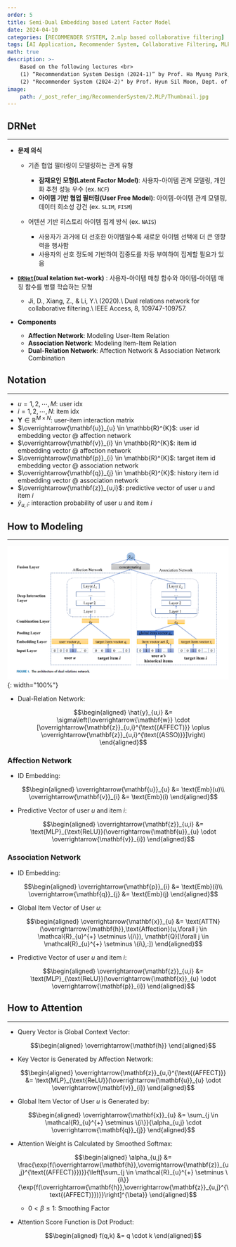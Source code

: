 ```yaml
---
order: 5
title: Semi-Dual Embedding based Latent Factor Model
date: 2024-04-10
categories: [RECOMMENDER SYSTEM, 2.mlp based collaborative filtering]
tags: [AI Application, Recommender System, Collaborative Filtering, MLP, Attention Mechanism]
math: true
description: >-
    Based on the following lectures <br>
    (1) “Recommendation System Design (2024-1)” by Prof. Ha Myung Park, Dept. of Artificial Intelligence. College of SW, Kookmin Univ. <br>
    (2) "Recommender System (2024-2)" by Prof. Hyun Sil Moon, Dept. of Data Science, The Grad. School, Kookmin Univ.
image:
    path: /_post_refer_img/RecommenderSystem/2.MLP/Thumbnail.jpg
---
```


## DRNet
-----

- **문제 의식**
    - 기존 협업 필터링이 모델링하는 관계 유형
        - **잠재요인 모형(Latent Factor Model)**: 사용자-아이템 관계 모델링, 개인화 추천 성능 우수 (ex. `NCF`)
        - **아이템 기반 협업 필터링(User Free Model)**: 아이템-아이템 관계 모델링, 데이터 희소성 강건 (ex. `SLIM`, `FISM`)

    - 어텐션 기반 히스토리 아이템 집계 방식 (ex. `NAIS`)
        - 사용자가 과거에 더 선호한 아이템일수록 새로운 아이템 선택에 더 큰 영향력을 행사함
        - 사용자의 선호 정도에 기반하여 집중도를 차등 부여하여 집계할 필요가 있음

- **[`DRNet`](https://doi.org/10.1109/ACCESS.2020.3002102)(`D`ual `R`elation `Net`-work)** : 사용자-아이템 매칭 함수와 아이템-아이템 매칭 함수를 병렬 학습하는 모형
    - Ji, D., Xiang, Z., & Li, Y.\\
    (2020).\\
    Dual relations network for collaborative filtering.\\
    IEEE Access, 8, 109747-109757.

- **Components**
    - **Affection Network**: Modeling User-Item Relation
    - **Association Network**: Modeling Item-Item Relation
    - **Dual-Relation Network**: Affection Network & Association Network Combination

## Notation
-----

- $u=1,2,\cdots,M$: user idx
- $i=1,2,\cdots,N$: item idx
- $\mathbf{Y} \in \mathbb{R}^{M \times N}$: user-item interaction matrix
- $\overrightarrow{\mathbf{u}}_{u} \in \mathbb{R}^{K}$: user id embedding vector @ affection network
- $\overrightarrow{\mathbf{v}}_{i} \in \mathbb{R}^{K}$: item id embedding vector @ affection network
- $\overrightarrow{\mathbf{p}}_{i} \in \mathbb{R}^{K}$: target item id embedding vector @ association network
- $\overrightarrow{\mathbf{q}}_{j} \in \mathbb{R}^{K}$: history item id embedding vector @ association network
- $\overrightarrow{\mathbf{z}}_{u,i}$: predictive vector of user $u$ and item $i$
- $\hat{y}_{u,i}$: interaction probability of user $u$ and item $i$

## How to Modeling
-----

![01](/_post_refer_img/RecommenderSystem/2.MLP/05-01.png){: width="100%"}

- Dual-Relation Network:

    $$\begin{aligned}
    \hat{y}_{u,i}
    &= \sigma\left(\overrightarrow{\mathbf{w}} \cdot [\overrightarrow{\mathbf{z}}_{u,i}^{\text{(AFFECT)}} \oplus \overrightarrow{\mathbf{z}}_{u,i}^{\text{(ASSO)}}]\right)
    \end{aligned}$$

### Affection Network

- ID Embedding:

    $$\begin{aligned}
    \overrightarrow{\mathbf{u}}_{u}
    &= \text{Emb}(u)\\
    \overrightarrow{\mathbf{v}}_{i}
    &= \text{Emb}(i)
    \end{aligned}$$

- Predictive Vector of user $u$ and item $i$:

    $$\begin{aligned}
    \overrightarrow{\mathbf{z}}_{u,i}
    &= \text{MLP}_{\text{ReLU}}(\overrightarrow{\mathbf{u}}_{u} \odot \overrightarrow{\mathbf{v}}_{i})
    \end{aligned}$$

### Association Network

- ID Embedding:

    $$\begin{aligned}
    \overrightarrow{\mathbf{p}}_{i}
    &= \text{Emb}(i)\\
    \overrightarrow{\mathbf{q}}_{j}
    &= \text{Emb}(j)
    \end{aligned}$$

- Global Item Vector of User $u$:

    $$\begin{aligned}
    \overrightarrow{\mathbf{x}}_{u}
    &= \text{ATTN}(\overrightarrow{\mathbf{h}},\text{Affection}(u,\forall j \in \mathcal{R}_{u}^{+} \setminus \{i\}), \mathbf{Q}[\forall j \in \mathcal{R}_{u}^{+} \setminus \{i\},:])
    \end{aligned}$$

- Predictive Vector of user $u$ and item $i$:

    $$\begin{aligned}
    \overrightarrow{\mathbf{z}}_{u,i}
    &= \text{MLP}_{\text{ReLU}}(\overrightarrow{\mathbf{x}}_{u} \odot \overrightarrow{\mathbf{p}}_{i})
    \end{aligned}$$

## How to Attention
-----

- Query Vector is Global Context Vector:

    $$\begin{aligned}
    \overrightarrow{\mathbf{h}}
    \end{aligned}$$

- Key Vector is Generated by Affection Network:

    $$\begin{aligned}
    \overrightarrow{\mathbf{z}}_{u,i}^{\text{(AFFECT)}}
    &= \text{MLP}_{\text{ReLU}}(\overrightarrow{\mathbf{u}}_{u} \odot \overrightarrow{\mathbf{v}}_{i})
    \end{aligned}$$

- Global Item Vector of User $u$ is Generated by:

    $$\begin{aligned}
    \overrightarrow{\mathbf{x}}_{u}
    &= \sum_{j \in \mathcal{R}_{u}^{+} \setminus \{i\}}{\alpha_{u,j} \cdot \overrightarrow{\mathbf{q}}_{j}}
    \end{aligned}$$

- Attention Weight is Calculated by Smoothed Softmax:

    $$\begin{aligned}
    \alpha_{u,j}
    &= \frac{\exp{f(\overrightarrow{\mathbf{h}},\overrightarrow{\mathbf{z}}_{u,j}^{\text{(AFFECT)}})}}{\left[\sum_{j \in \mathcal{R}_{u}^{+} \setminus \{i\}}{\exp{f(\overrightarrow{\mathbf{h}},\overrightarrow{\mathbf{z}}_{u,j}^{\text{(AFFECT)}})}}\right]^{\beta}}
    \end{aligned}$$

    - $0 < \beta \le 1$: Smoothing Factor

- Attention Score Function is Dot Product:

    $$\begin{aligned}
    f(q,k)
    &= q \cdot k
    \end{aligned}$$
